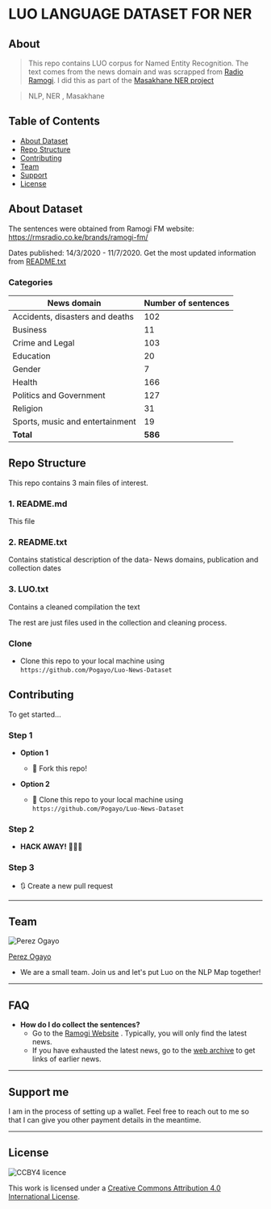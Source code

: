 

# LUO LANGUAGE DATASET FOR NER

## About

> This repo contains LUO corpus for Named Entity Recognition. The text comes from the news domain and was scrapped from [Radio Ramogi](https://rmsradio.co.ke/brands/ramogi-fm/).
I did this as part of the [Masakhane NER project](https://github.com/masakhane-io/masakhane-ner)

> NLP, NER , Masakhane


## Table of Contents

- [About Dataset](#about-dataset)
- [Repo Structure](#repo-structure)
- [Contributing](#contributing)
- [Team](#team)
- [Support](#support)
- [License](#license)

## About Dataset
The sentences were obtained from Ramogi FM website: https://rmsradio.co.ke/brands/ramogi-fm/ 

Dates published: 14/3/2020 - 11/7/2020.
Get the most updated information from [README.txt](./README.txt)

### Categories
News domain | Number of sentences
------------ | -------------
Accidents, disasters and deaths | 	102
Business| 	11
Crime and Legal | 	103
Education | 	20
Gender | 	7
Health	| 166
Politics and Government| 	127
Religion	| 31
Sports, music and entertainment | 	19
**Total**  | **586**



## Repo Structure
This repo contains 3 main files of interest.
### 1. README.md
This file 
### 2.  README.txt
Contains statistical description of the data- News domains, publication and collection dates
### 3. LUO.txt
Contains a cleaned compilation the text

The rest are just files used in the collection and cleaning process.
### Clone

- Clone this repo to your local machine using `https://github.com/Pogayo/Luo-News-Dataset`


## Contributing

To get started...

### Step 1

- **Option 1**
    - 🍴 Fork this repo!

- **Option 2**
    - 👯 Clone this repo to your local machine using `https://github.com/Pogayo/Luo-News-Dataset`

### Step 2

- **HACK AWAY!** 🔨🔨🔨

### Step 3

- 🔃 Create a new pull request 

---

## Team

![Perez Ogayo](https://avatars0.githubusercontent.com/u/39183794?s=460&u=59abe1533bfcd482c215e9ab4d9e2f8b76f01b6a&v=4?s=100)

[Perez Ogayo](https://github.com/Pogayo)
- We are a small team. Join us and let's put Luo on the NLP Map together!
---

## FAQ

- **How do I do collect the sentences?**
    - Go to the [Ramogi Website](https://rmsradio.co.ke/brands/ramogi-fm/) . Typically, you will only find the latest news. 
    - If you have exhausted the latest news, go to the [web archive](http://web.archive.org/web/20200215000000*/https://rmsradio.co.ke/brands/ramogi-fm/) to get links of earlier news.

---

## Support me
I am in the process of setting up a wallet. Feel free to reach out to me so that I can give you other payment details in the meantime.



---

## License

![CCBY4 licence](https://i.creativecommons.org/l/by/4.0/88x31.png)

This work is licensed under a <a rel="license" href="http://creativecommons.org/licenses/by/4.0/">Creative Commons Attribution 4.0 International License</a>.

